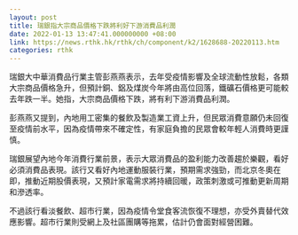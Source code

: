 ```yaml
---
layout: post
title: 瑞銀指大宗商品價格下跌將利好下游消費品利潤
date: 2022-01-13 13:47:41.000000000 +08:00
link: https://news.rthk.hk/rthk/ch/component/k2/1628688-20220113.htm
categories: rthk
---
```


瑞銀大中華消費品行業主管彭燕燕表示，去年受疫情影響及全球流動性放鬆，各類大宗商品價格急升，但預計銅、鋁及煤炭今年將由高位回落，鐵礦石價格更可能較去年跌一半。她指，大宗商品價格下跌，將有利下游消費品利潤。

彭燕燕又提到，內地用工密集的餐飲及製造業工資上升，但民眾消費意願仍未回復至疫情前水平，因為疫情帶來不確定性，有家庭負擔的民眾會較年輕人消費時更謹慎。

瑞銀展望內地今年消費行業前景，表示大眾消費品的盈利能力改善趨於樂觀，看好必須消費品表現。該行又看好內地運動服裝行業，預期需求強勁，而北京冬奧在即，推動近期股價表現，又預計家電需求將持續回暖，政策刺激或可推動更新周期和滲透率。

不過該行看淡餐飲、超市行業，因為疫情令堂食客流恢復不理想，亦受外賣替代效應影響。超市行業則受網上及社區團購等拖累，估計仍會面對經營困難。
